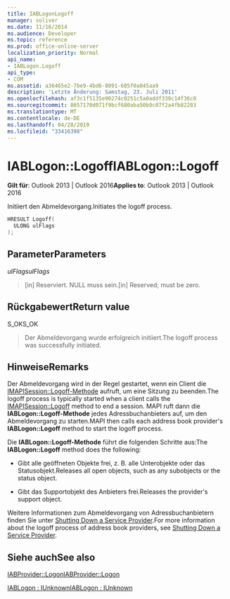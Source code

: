 ```yaml
---
title: IABLogonLogoff
manager: soliver
ms.date: 11/16/2014
ms.audience: Developer
ms.topic: reference
ms.prod: office-online-server
localization_priority: Normal
api_name:
- IABLogon.Logoff
api_type:
- COM
ms.assetid: a36465e2-7be9-4bd6-8091-685f0a045aa9
description: 'Letzte Änderung: Samstag, 23. Juli 2011'
ms.openlocfilehash: af3c1f5135e90274c0251c5a0addf339c14f36c0
ms.sourcegitcommit: 8657170d071f9bcf680aba50b9c07f2a4fb82283
ms.translationtype: MT
ms.contentlocale: de-DE
ms.lasthandoff: 04/28/2019
ms.locfileid: "33416398"
---
```

# <a name="iablogonlogoff"></a><span data-ttu-id="1bf35-103">IABLogon::Logoff</span><span class="sxs-lookup"><span data-stu-id="1bf35-103">IABLogon::Logoff</span></span>

  
  
<span data-ttu-id="1bf35-104">**Gilt für**: Outlook 2013 | Outlook 2016</span><span class="sxs-lookup"><span data-stu-id="1bf35-104">**Applies to**: Outlook 2013 | Outlook 2016</span></span> 
  
<span data-ttu-id="1bf35-105">Initiiert den Abmeldevorgang.</span><span class="sxs-lookup"><span data-stu-id="1bf35-105">Initiates the logoff process.</span></span>
  
```cpp
HRESULT Logoff(
  ULONG ulFlags
);
```

## <a name="parameters"></a><span data-ttu-id="1bf35-106">Parameter</span><span class="sxs-lookup"><span data-stu-id="1bf35-106">Parameters</span></span>

 <span data-ttu-id="1bf35-107">_ulFlags_</span><span class="sxs-lookup"><span data-stu-id="1bf35-107">_ulFlags_</span></span>
  
> <span data-ttu-id="1bf35-108">[in] Reserviert. NULL muss sein.</span><span class="sxs-lookup"><span data-stu-id="1bf35-108">[in] Reserved; must be zero.</span></span>
    
## <a name="return-value"></a><span data-ttu-id="1bf35-109">Rückgabewert</span><span class="sxs-lookup"><span data-stu-id="1bf35-109">Return value</span></span>

<span data-ttu-id="1bf35-110">S_OK</span><span class="sxs-lookup"><span data-stu-id="1bf35-110">S_OK</span></span> 
  
> <span data-ttu-id="1bf35-111">Der Abmeldevorgang wurde erfolgreich initiiert.</span><span class="sxs-lookup"><span data-stu-id="1bf35-111">The logoff process was successfully initiated.</span></span>
    
## <a name="remarks"></a><span data-ttu-id="1bf35-112">Hinweise</span><span class="sxs-lookup"><span data-stu-id="1bf35-112">Remarks</span></span>

<span data-ttu-id="1bf35-113">Der Abmeldevorgang wird in der Regel gestartet, wenn ein Client die [IMAPISession::Logoff-Methode](imapisession-logoff.md) aufruft, um eine Sitzung zu beenden.</span><span class="sxs-lookup"><span data-stu-id="1bf35-113">The logoff process is typically started when a client calls the [IMAPISession::Logoff](imapisession-logoff.md) method to end a session.</span></span> <span data-ttu-id="1bf35-114">MAPI ruft dann die **IABLogon::Logoff-Methode** jedes Adressbuchanbieters auf, um den Abmeldevorgang zu starten.</span><span class="sxs-lookup"><span data-stu-id="1bf35-114">MAPI then calls each address book provider's **IABLogon::Logoff** method to start the logoff process.</span></span> 
  
<span data-ttu-id="1bf35-115">Die **IABLogon::Logoff-Methode** führt die folgenden Schritte aus:</span><span class="sxs-lookup"><span data-stu-id="1bf35-115">The **IABLogon::Logoff** method does the following:</span></span> 
  
- <span data-ttu-id="1bf35-116">Gibt alle geöffneten Objekte frei, z. B. alle Unterobjekte oder das Statusobjekt.</span><span class="sxs-lookup"><span data-stu-id="1bf35-116">Releases all open objects, such as any subobjects or the status object.</span></span>
    
- <span data-ttu-id="1bf35-117">Gibt das Supportobjekt des Anbieters frei.</span><span class="sxs-lookup"><span data-stu-id="1bf35-117">Releases the provider's support object.</span></span>
    
<span data-ttu-id="1bf35-118">Weitere Informationen zum Abmeldevorgang von Adressbuchanbietern finden Sie unter [Shutting Down a Service Provider](shutting-down-a-service-provider.md).</span><span class="sxs-lookup"><span data-stu-id="1bf35-118">For more information about the logoff process of address book providers, see [Shutting Down a Service Provider](shutting-down-a-service-provider.md).</span></span>
  
## <a name="see-also"></a><span data-ttu-id="1bf35-119">Siehe auch</span><span class="sxs-lookup"><span data-stu-id="1bf35-119">See also</span></span>



[<span data-ttu-id="1bf35-120">IABProvider::Logon</span><span class="sxs-lookup"><span data-stu-id="1bf35-120">IABProvider::Logon</span></span>](iabprovider-logon.md)
  
[<span data-ttu-id="1bf35-121">IABLogon : IUnknown</span><span class="sxs-lookup"><span data-stu-id="1bf35-121">IABLogon : IUnknown</span></span>](iablogoniunknown.md)

